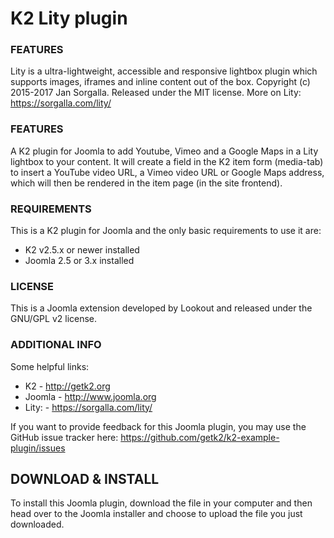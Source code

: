 K2 Lity plugin
==============

### FEATURES
Lity is a ultra-lightweight, accessible and responsive lightbox plugin which supports images, iframes and inline content out of the box. Copyright (c) 2015-2017 Jan Sorgalla. Released under the MIT license. More on Lity: https://sorgalla.com/lity/

### FEATURES
A K2 plugin for Joomla to add Youtube, Vimeo and a Google Maps in a Lity lightbox to your content. It will create a field in the K2 item form (media-tab) to insert a YouTube video URL, a Vimeo video URL or Google Maps address, which will then be rendered in the item page (in the site frontend).


### REQUIREMENTS
This is a K2 plugin for Joomla and the only basic requirements to use it are:

- K2 v2.5.x or newer installed
- Joomla 2.5 or 3.x installed


### LICENSE
This is a Joomla extension developed by Lookout and released under the GNU/GPL v2 license.


### ADDITIONAL INFO
Some helpful links:

- K2 - http://getk2.org
- Joomla - http://www.joomla.org
- Lity: - https://sorgalla.com/lity/

If you want to provide feedback for this Joomla plugin, you may use the GitHub issue tracker here: https://github.com/getk2/k2-example-plugin/issues

## DOWNLOAD & INSTALL

To install this Joomla plugin, download the file in your computer and then head over to the Joomla installer and choose to upload the file you just downloaded.

